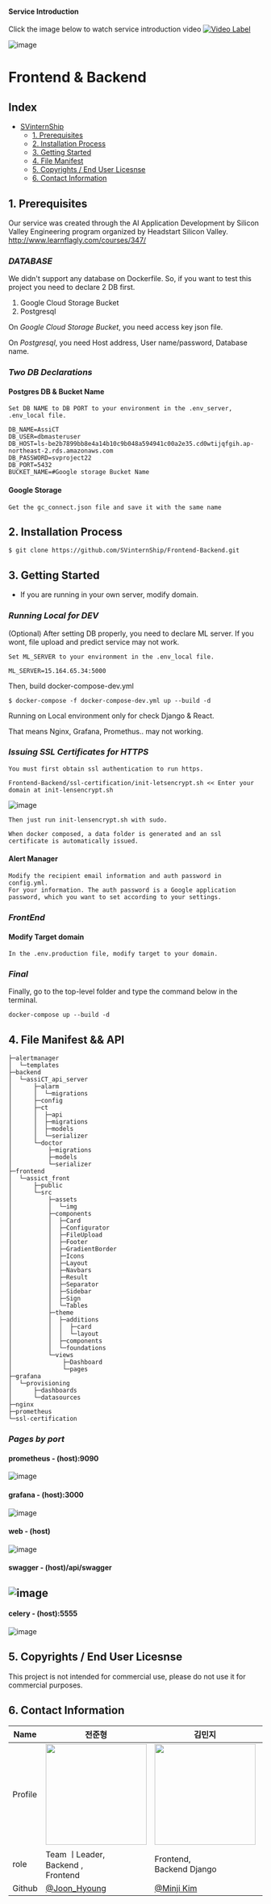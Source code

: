 #### Service Introduction
Click the image below to watch service introduction video
[![Video Label](https://user-images.githubusercontent.com/53938323/181439639-f135e458-9447-41eb-b4a1-e71714b44773.png)](https://youtu.be/nOihtuVtIlU)

![image](https://user-images.githubusercontent.com/53938323/180675735-6d46cd47-6844-4174-a281-dcec6f71dba5.png)



# Frontend & Backend

## Index
- [SVinternShip](#SVinternShip)
  - [1. Prerequisites](#1-prerequisites)
  - [2. Installation Process](#2-installation-process)
  - [3. Getting Started](#3-getting-started)
  - [4. File Manifest](#4-file-manifest)
  - [5. Copyrights / End User Licesnse](#5-copyrights--end-user-licesnse)
  - [6. Contact Information](#6-contact-information)

## 1. Prerequisites

Our service was created through the AI Application Development by Silicon Valley Engineering program organized by Headstart Silicon Valley.
http://www.learnflagly.com/courses/347/

### *DATABASE*

We didn't support any database on Dockerfile.
So, if you want to test this project you need to declare 2 DB first.

1. Google Cloud Storage Bucket
2. Postgresql

On *Google Cloud Storage Bucket*, you need access key json file. 

On *Postgresql*, you need Host address, User name/password, Database name. 

### *Two DB Declarations* 
  
#### Postgres DB & Bucket Name

    Set DB NAME to DB PORT to your environment in the .env_server, .env_local file.
    
    DB_NAME=AssiCT
    DB_USER=dbmasteruser
    DB_HOST=ls-be2b7899bb8e4a14b10c9b048a594941c00a2e35.cd0wtijqfgih.ap-northeast-2.rds.amazonaws.com
    DB_PASSWORD=svproject22
    DB_PORT=5432
    BUCKET_NAME=#Google storage Bucket Name
    
#### Google Storage

    Get the gc_connect.json file and save it with the same name
    
    
## 2. Installation Process

```
$ git clone https://github.com/SVinternShip/Frontend-Backend.git
```

## 3. Getting Started
- If you are running in your own server, modify domain.

### *Running Local for DEV*
(Optional) After setting DB properly, you need to declare ML server. 
If you wont, file upload and predict service may not work.

    Set ML_SERVER to your environment in the .env_local file.
    
    ML_SERVER=15.164.65.34:5000
  
  
Then, build docker-compose-dev.yml
```
$ docker-compose -f docker-compose-dev.yml up --build -d
```


Running on Local environment only for check Django & React.

That means Nginx, Grafana, Promethus.. may not working.


### *Issuing SSL Certificates for HTTPS*

    You must first obtain ssl authentication to run https.
    
    Frontend-Backend/ssl-certification/init-letsencrypt.sh << Enter your domain at init-lensencrypt.sh
    
![image](https://user-images.githubusercontent.com/53938323/180370292-8915ef02-16bf-490a-b995-07582c8a186d.png)

    Then just run init-lensencrypt.sh with sudo. 
    
    When docker composed, a data folder is generated and an ssl certificate is automatically issued.
    
    
#### Alert Manager

    Modify the recipient email information and auth password in config.yml.
    For your information. The auth password is a Google application password, which you want to set according to your settings.
    

### *FrontEnd*

#### Modify Target domain

    In the .env.production file, modify target to your domain.
    
    
### *Final*

Finally, go to the top-level folder and type the command below in the terminal.
    
    docker-compose up --build -d


## 4. File Manifest && API
```
├─alertmanager
│  └─templates
├─backend
│  └─assiCT_api_server
│      ├─alarm
│      │  └─migrations
│      ├─config
│      ├─ct
│      │  ├─api
│      │  ├─migrations
│      │  ├─models
│      │  └─serializer
│      └─doctor
│          ├─migrations
│          ├─models
│          └─serializer
├─frontend
│  └─assict_front
│      ├─public
│      └─src
│          ├─assets
│          │  └─img
│          ├─components
│          │  ├─Card
│          │  ├─Configurator
│          │  ├─FileUpload
│          │  ├─Footer
│          │  ├─GradientBorder
│          │  ├─Icons
│          │  ├─Layout
│          │  ├─Navbars
│          │  ├─Result
│          │  ├─Separator
│          │  ├─Sidebar
│          │  ├─Sign
│          │  └─Tables
│          ├─theme
│          │  ├─additions
│          │  │  ├─card
│          │  │  └─layout
│          │  ├─components
│          │  └─foundations
│          └─views
│              ├─Dashboard
│              └─pages
├─grafana
│  └─provisioning
│      ├─dashboards
│      └─datasources
├─nginx
├─prometheus
└─ssl-certification
```    
    
### *Pages by port*

#### prometheus  - (host):9090
![image](https://user-images.githubusercontent.com/53938323/181163124-12b7092c-5b3c-4793-addd-18baad36bd08.png)
#### grafana - (host):3000
![image](https://user-images.githubusercontent.com/53938323/181163151-de6c168f-a266-4792-b28b-618a9d5afb6b.png)
#### web - (host)
![image](https://user-images.githubusercontent.com/53938323/181163082-98fbd1e5-5176-4e93-a55e-b7551aced112.png)
#### swagger - (host)/api/swagger
![image](https://user-images.githubusercontent.com/53938323/181163058-0baff6e9-f2d9-41b2-b610-68975d097917.png)
--------------------------------------------------
#### celery - (host):5555
![image](https://user-images.githubusercontent.com/53938323/181163021-a398b9c9-e742-4b8d-9e33-30521a89fd48.png)
## 5. Copyrights / End User Licesnse

This project is not intended for commercial use, please do not use it for commercial purposes.

## 6. Contact Information
| Name    | 전준형                                        |김민지                               | 김성윤                                        | 김정원                                    | 전경희                               |
| ------- | --------------------------------------------- | ------------------------------------ | --------------------------------------------- | --------------------------------------- | --------------------------------------------- |
| Profile | <img width="200px" src="https://user-images.githubusercontent.com/53938323/181186519-97376af4-dec2-4266-b481-84476a7b08cf.png" />|<img width="200px" src="https://user-images.githubusercontent.com/53938323/181186658-5fa337ab-1073-40c1-ba1f-821eca61a241.png" />| <img width="200px" src="https://user-images.githubusercontent.com/53938323/181186805-e25768c2-b5b3-4af1-9ebe-f4ab31eba8f0.png" />| <img width="200px" src="https://user-images.githubusercontent.com/53938323/181186873-68715eac-5ba7-4084-aed6-613461addf37.png" />| <img width="200px" src="https://user-images.githubusercontent.com/53938323/181186909-add7aa9e-40ba-4822-98dc-994f21c2c455.png" />|
| role    | Team ㅣLeader, <br>Backend , <br>Frontend                  | Frontend,<br>Backend Django                       | ML                                | Frontend | Backend |
| Github  | [@Joon_Hyoung](https://github.com/Gitko97) | [@Minji Kim](https://github.com/minji1289) | [@sykim1106](https://github.com/hanueluni1106) | [@grdnr13](https://github.com/grdnr13) |  [@kjeon0901](https://github.com/kjeon0901) |
